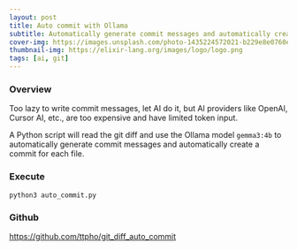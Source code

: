 ```yaml
---
layout: post
title: Auto commit with Ollama
subtitle: Automatically generate commit messages and automatically create a commit for each file
cover-img: https://images.unsplash.com/photo-1435224572021-b229e8e0760e
thumbnail-img: https://elixir-lang.org/images/logo/logo.png
tags: [ai, git]
---
```




### Overview 

Too lazy to write commit messages, let AI do it, but AI providers like OpenAI, Cursor AI, etc., are too expensive and have limited token input.

A Python script will read the git diff and use the Ollama model `gemma3:4b` to automatically generate commit messages and automatically create a commit for each file.

### Execute 

```
python3 auto_commit.py
```

### Github 

https://github.com/ttpho/git_diff_auto_commit

